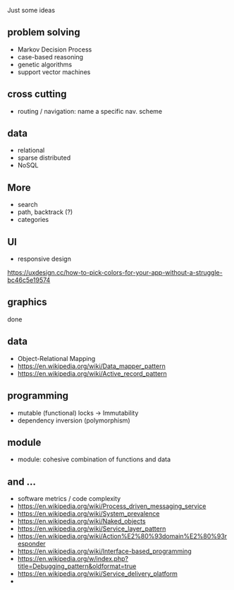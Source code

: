 Just some ideas

## problem solving

* Markov Decision Process
* case-based reasoning
* genetic algorithms
* support vector machines

## cross cutting

* routing / navigation: name a specific nav. scheme

## data

  * relational
  * sparse distributed
  * NoSQL

## More

* search
* path, backtrack (?)
* categories

## UI

* responsive design

https://uxdesign.cc/how-to-pick-colors-for-your-app-without-a-struggle-bc46c5e19574

## graphics

done

## data

* Object-Relational Mapping
* https://en.wikipedia.org/wiki/Data_mapper_pattern
* https://en.wikipedia.org/wiki/Active_record_pattern

## programming

* mutable (functional) locks -> Immutability
* dependency inversion (polymorphism)

## module

* module: cohesive combination of functions and data

## and ...
* software metrics / code complexity
* https://en.wikipedia.org/wiki/Process_driven_messaging_service
* https://en.wikipedia.org/wiki/System_prevalence
* https://en.wikipedia.org/wiki/Naked_objects
* https://en.wikipedia.org/wiki/Service_layer_pattern
* https://en.wikipedia.org/wiki/Action%E2%80%93domain%E2%80%93responder
* https://en.wikipedia.org/wiki/Interface-based_programming
* https://en.wikipedia.org/w/index.php?title=Debugging_pattern&oldformat=true
* https://en.wikipedia.org/wiki/Service_delivery_platform
*